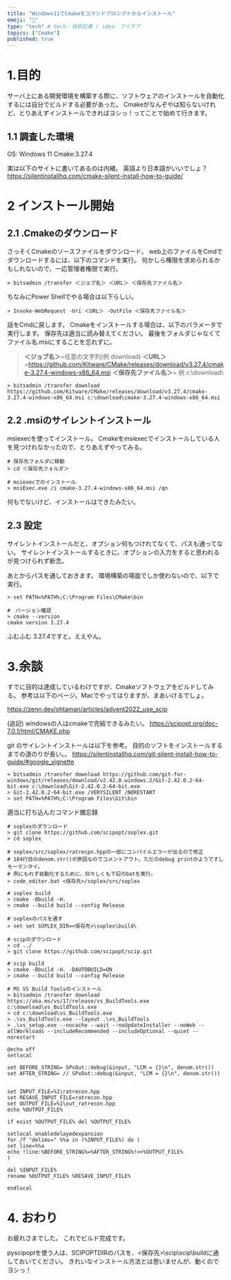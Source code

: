 ```yaml
---
title: "Windows11でCmakeをコマンドプロンプトからインストール"
emoji: "💨"
type: "tech" # tech: 技術記事 / idea: アイデア
topics: ["Cmake"]
published: true
---
```


# 1.目的

サーバ上にある開発環境を構築する際に、ソフトウェアのインストールを自動化するには自分でビルドする必要があった。
Cmakeがなんぞやは知らないけれど、とりあえずインストールできればヨシっ！ってことで始めて行きます。

## 1.1 調査した環境
OS: Windows 11
Cmake:3.27.4

実は以下のサイトに書いてあるのは内緒。
英語より日本語がいいでしょ？
https://silentinstallhq.com/cmake-silent-install-how-to-guide/

# 2 インストール開始

## 2.1 .Cmakeのダウンロード

さっそくCmakeのソースファイルをダウンロード。
web上のファイルをCmdでダウンロードするには、以下のコマンドを実行。
何かしら権限を求められるかもしれないので、一応管理者権限で実行。


```Cmd: Command Prompt
> bitsadmin /transfer ＜ジョブ名＞ ＜URL＞ ＜保存先ファイル名＞
```

ちなみにPower Shellでやる場合は以下らしい。

```PS:PowerShell
> Invoke-WebRequest -Uri ＜URL＞ -OutFile ＜保存先ファイル名＞
```

話をCmdに戻します。
Cmakeをインストールする場合は、以下のパラメータで実行します。
保存先は適当に読み替えてください。
最後をフォルダじゃなくてファイル名.msiにすることを忘れずに。

> **＜ジョブ名＞**=任意の文字列(例 download)
> **＜URL＞**=https://github.com/Kitware/CMake/releases/download/v3.27.4/cmake-3.27.4-windows-x86_64.msi
> **＜保存先ファイル名＞**= 例 c:\download\

``` Cmd: Command Prompt
> bitsadmin /transfer download https://github.com/Kitware/CMake/releases/download/v3.27.4/cmake-3.27.4-windows-x86_64.msi c:\download\cmake-3.27.4-windows-x86_64.msi
```

## 2.2 .msiのサイレントインストール

msiexecを使ってインストール。
Cmakeをmsiexecでインストールしている人を見つけれなかったので、とりあえずやってみる。

``` Cmd: Command Prompt
# 保存先フォルダに移動
> cd ＜保存先フォルダ＞

# msiexecでのインストール
> msiExec.exe /i cmake-3.27.4-windows-x86_64.msi /qn
```

何もでないけど、インストールはできたみたい。

## 2.3 設定

サイレントインストールだと、オプション何もつけれてなくて、パスも通ってない。
サイレントインストールするときに、オプションの入力をすると思われるが見つけられず断念。

あとからパスを通しておきます。
環境構築の場面でしか使わないので、以下で実行。

```Cmd: Command Prompt
> set PATH=%PATH%;C:\Program Files\CMake\bin

#　バージョン確認
> cmake --version
cmake version 3.27.4
```

ふむふむ 3.27.4ですと。ええやん。

# 3.余談

すでに目的は達成しているわけですが、Cmakeソフトウェアをビルドしてみる。
参考は以下のページ。Macでやってはりますが、まあいけるでしょ。

https://zenn.dev/ohtaman/articles/advent2022_use_scip

(追記)
windowsの人はcmakeで完結できるみたい。
https://scipopt.org/doc-7.0.1/html/CMAKE.php


git のサイレントインストールは以下を参考。
目的のソフトをインストールするまでの道のりが長い。。
https://silentinstallhq.com/git-silent-install-how-to-guide/#google_vignette

```Cmd: Command Prompt
> bitsadmin /transfer download https://github.com/git-for-windows/git/releases/download/v2.42.0.windows.2/Git-2.42.0.2-64-bit.exe c:\download\Git-2.42.0.2-64-bit.exe
> Git-2.42.0.2-64-bit.exe /VERYSILENT /NORESTART
> set PATH=%PATH%;C:\Program Files\Git\bin
```

適当に打ち込んだコマンド備忘録

```Cmd: Command Prompt
# soplexのダウンロード
> git clone https://github.com/scipopt/soplex.git
> cd soplex

# soplex/src/soplex/ratrecpn.hppの一部にコンパイルエラーが出るので修正
# 184行目のdenom.str()が原因なのでコメントアウト。ただのdebug printのようですしモーマンタイ。
# 例にもれず自動化するために、仰々しくも下記のbatを実行。
> code_editer.bat <保存先>/soplex/src/soplex

# soplex build
> cmake -Bbuild -H.
> cmake --build build --config Release

# soplexのパスを通す
> set set SOPLEX_DIR=<保存先>\soplex\build\

# scipのダウンロード
> cd ../
> git clone https://github.com/scipopt/scip.git

# scip build
> cmake -Bbuild -H. -DAUTOBUILD=ON
> cmake --build build --config Release

# MS VS Build Toolsのインストール
> bitsadmin /transfer download  https://aka.ms/vs/17/release/vs_BuildTools.exe c:\download\vs_BuildTools.exe
> cd c:\download\vs_BuildTools.exe
> .\vs_BuildTools.exe --layout .\vs_BuildTools
> .\vs_setup.exe --nocache --wait --noUpdateInstaller --noWeb --allWorkloads --includeRecommended --includeOptional --quiet --norestart

```

```BAT: code_editer.bat
@echo off
setlocal

set BEFORE_STRING= SPxOut::debug(&input, "LCM = {}\n", denom.str())
set AFTER_STRING= // SPxOut::debug(&input, "LCM = {}\n", denom.str())


set INPUT_FILE=%1\ratrecon.hpp
set RESAVE_INPUT_FILE=ratrecon.hpp
set OUTPUT_FILE=%1\out_ratrecon.hpp
echo %OUTPUT_FILE%

if exist %OUTPUT_FILE% del %OUTPUT_FILE%

setlocal enabledelayedexpansion
for /f "delims=" %%a in (%INPUT_FILE%) do (
set line=%%a
echo !line:%BEFORE_STRING%=%AFTER_STRING%!>>%OUTPUT_FILE%
)

del %INPUT_FILE%
rename %OUTPUT_FILE% %RESAVE_INPUT_FILE%

endlocal
```

# 4. おわり

お疲れさまでした。
これでビルド完成です。

pyscipoptを使う人は、SCIPOPTDIRのパスを、<保存先>\scip\scip\buildに通しておいてください。
きれいなインストール方法とは思いませんが、動くのでヨシっ！